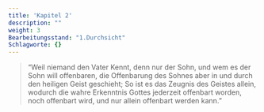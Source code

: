```yaml
---
title: 'Kapitel 2'
description: ""
weight: 3
Bearbeitungsstand: "1.Durchsicht"
Schlagworte: {}
---
```




> “Weil niemand den Vater Kennt, denn nur der Sohn, und wem
> es der Sohn will offenbaren, die Offenbarung des Sohnes
> aber in und durch den heiligen Geist geschieht; So ist es
> das Zeugnis des Geistes allein, wodurch die wahre Erkenntnis
> Gottes jederzeit offenbart worden, noch offenbart wird,
> und nur allein offenbart werden kann.”